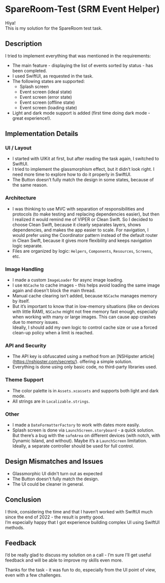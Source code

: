 # SpareRoom-Test (SRM Event Helper)

Hiya!  
This is my solution for the SpareRoom test task.

## Description

I tried to implement everything that was mentioned in the requirements:

- The main feature - displaying the list of events sorted by status - has been completed.
- I used SwiftUI, as requested in the task.
- The following states are supported:
  - Splash screen  
  - Event screen (ideal state)  
  - Event screen (error state)  
  - Event screen (offline state)
  - Event screen (loading state)  
- Light and dark mode support is added (first time doing dark mode - great experience!).

## Implementation Details

### UI / Layout

- I started with UIKit at first, but after reading the task again, I switched to SwiftUI.
- I tried to implement the glassmorphism effect, but it didn’t look right. I need more time to explore how to do it properly in SwiftUI.
- The Button doesn’t fully match the design in some states, because of the same reason.

### Architecture

- I was thinking to use MVC with separation of responsibilities and protocols (to make testing and replacing dependencies easier), but then I realized it would remind me of VIPER or Clean Swift. So I decided to choose Clean Swift, because it clearly separates layers, shows dependencies, and makes the app easier to scale. For navigation, I would prefer using the Coordinator pattern instead of the default router in Clean Swift, because it gives more flexibility and keeps navigation logic separate.
- Files are organized by logic: `Helpers`, `Components`, `Resources`, `Screens`, etc.

### Image Handling

- I made a custom `ImageLoader` for async image loading.
- I use `NSCache` to cache images - this helps avoid loading the same image again and doesn’t block the main thread.
- Manual cache clearing isn’t added, because `NSCache` manages memory by itself.
- But it’s important to know that in low-memory situations (like on devices with little RAM), `NSCache` might not free memory fast enough, especially when working with many or large images. This can cause app crashes due to memory issues.  
  Ideally, I should add my own logic to control cache size or use a forced clean-up policy when a limit is reached.

### API and Security

- The API key is obfuscated using a method from an [NSHipster article] (https://nshipster.com/secrets/). offering a simple solution.
- Everything is done using only basic code, no third-party libraries used.

### Theme Support

- The color palette is in `Assets.xcassets` and supports both light and dark mode.
- All strings are in `Localizable.strings`.

### Other

- I made a `DateFormatterFactory` to work with dates more easily.
- Splash screen is done via `LaunchScreen.storyboard` - a quick solution.  
  But there’s a bug with the `safeArea` on different devices (with notch, with Dynamic Island, and without). Maybe it’s a `LaunchScreen` limitation.  
  Ideally, a separate controller should be used for full control.

## Design Mismatches and Issues

- Glassmorphic UI didn't turn out as expected
- The Button doesn’t fully match the design.
- The UI could be cleaner in general.

## Conclusion

I think, considering the time and that I haven’t worked with SwiftUI much since the end of 2022 - the result is pretty good.  
I’m especially happy that I got experience building complex UI using SwiftUI methods.

## Feedback

I’d be really glad to discuss my solution on a call - I’m sure I’ll get useful feedback and will be able to improve my skills even more.

Thanks for the task - it was fun to do, especially from the UI point of view, even with a few challenges.
